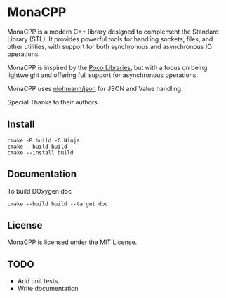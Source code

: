 # MonaCPP

MonaCPP is a modern C++ library designed to complement the Standard Library (STL). It provides powerful tools for handling sockets, files, and other utilities, with support for both synchronous and asynchronous IO operations.

MonaCPP is inspired by the [Poco Libraries](https://pocoproject.org/), but with a focus on being lightweight and offering full support for asynchronous operations.

MonaCPP uses  [nlohmann/json](https://github.com/nlohmann/json) for JSON and Value handling.

Special Thanks to their authors.

## Install
```
cmake -B build -G Ninja
cmake --build build
cmake --install build
```

## Documentation
To build DOxygen doc
```
cmake --build build --target doc
```

## License
MonaCPP is licensed under the MIT License.

## TODO
- Add unit tests.
- Write documentation